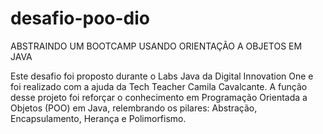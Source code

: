 # desafio-poo-dio

ABSTRAINDO UM BOOTCAMP USANDO ORIENTAÇÃO A OBJETOS EM JAVA

Este desafio foi proposto durante o Labs Java da Digital Innovation One e foi realizado com a ajuda da Tech Teacher Camila Cavalcante. 
A função desse projeto foi reforçar o conhecimento em Programação Orientada a Objetos (POO) em Java, relembrando os pilares: Abstração, Encapsulamento, Herança e Polimorfismo.
